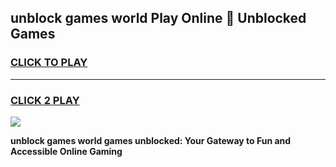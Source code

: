 
## unblock games world Play Online 👋 Unblocked Games
<h3>
<a href="https://premium.freeplayer.one?title=unblock_games_world&ref=19F">CLICK TO PLAY</a></h3>
<hr>

<h3>
<a href="https://premium.freeplayer.one?title=unblock_games_world&ref=19F">CLICK 2 PLAY</a>
  
</h3>

<a href="https://premium.freeplayer.one?title=unblock_games_world&ref=19F"><img src="https://clearcache.store/games.png"></a>


**unblock games world games unblocked: Your Gateway to Fun and Accessible Online Gaming**
